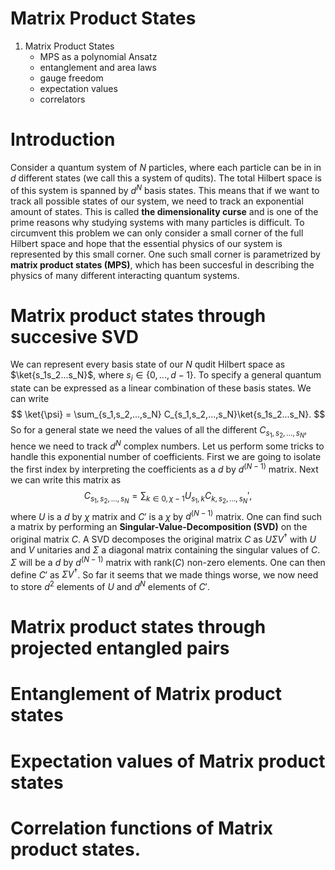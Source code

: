 Matrix Product States
=====================

1. Matrix Product States
	- MPS as a polynomial Ansatz
	- entanglement and area laws
	- gauge freedom
	- expectation values
	- correlators

# Introduction
Consider a quantum system of $N$ particles, where each particle can be in in $d$ different states (we call this a system of qudits). The total Hilbert space is of this system is spanned by $d^N$ basis states. This means that if we want to track all possible states of our system, we need to track an exponential amount of states. This is called **the dimensionality curse** and is one of the prime reasons why studying systems with many particles is difficult. To circumvent this problem we can only consider a small corner of the full Hilbert space and hope that the essential physics of our system is represented by this small corner. One such small corner is parametrized by **matrix product states (MPS)**, which has been succesful in describing the physics of many different interacting quantum systems.

# Matrix product states through succesive SVD
We can represent every basis state of our $N$ qudit Hilbert space as $\ket{s_1s_2...s_N}$, where $s_i\in \{0,...,d-1\}$. To specify a general quantum state can be expressed as a linear combination of these basis states. We can write
$$
\ket{\psi} = \sum_{s_1,s_2,...,s_N} C_{s_1,s_2,...,s_N}\ket{s_1s_2...s_N}.
$$
So for a general state we need the values of all the different $C_{s_1,s_2,...,s_N}$, hence we need to track $d^N$ complex numbers. Let us perform some tricks to handle this exponential number of coefficients. First we are going to isolate the first index by interpreting the coefficients as a $d$ by $d^(N-1)$ matrix. Next we can write this matrix as
$$
C_{s_1,s_2,...,s_N} = \sum_{k\in{0,\chi-1}} U_{s_1,k}C_{k,s_2,...,s_N}',
$$
where $U$ is a $d$ by $\chi$ matrix and $C'$ is a $\chi$ by $d^(N-1)$ matrix. One can find such a matrix by performing an **Singular-Value-Decomposition (SVD)** on the original matrix $C$. A SVD decomposes the original matrix $C$ as $U\Sigma V^\dagger$ with $U$ and $V$ unitaries and $\Sigma$ a diagonal matrix containing the singular values of $C$. $\Sigma$ will be a $d$ by $d^(N-1)$ matrix with rank($C$) non-zero elements. One can then define $C'$ as $\Sigma V^\dagger$. So far it seems that we made things worse, we now need to store $d^2$ elements of $U$ and $d^N$ elements of $C'$.

# Matrix product states through projected entangled pairs

# Entanglement of Matrix product states

# Expectation values of Matrix product states

# Correlation functions of Matrix product states.